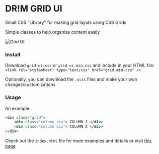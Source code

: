 DR!M GRID UI
============

Small CSS "Library" for making grid layuts using CSS Grids

Simple classes to help organize content easily

![Grid UI](https://drim.io/grid-ui/grid-ui.png)

### Install
Download `grid-ui.css` or `grid-ui.min.css` and include in your HTML file:
`<link rel="stylesheet" type="text/css" href="grid.min.css" />`

Optionally, you can download the `.scss` files and make your own changes/customizations.

### Usage
An example:
```html
<div class="grid">
    <div class="column six"> COLUMN 1 </div>
    <div class="column six"> COLUMN 2 </div>
</div>
```
Check out the `index.html` file for more examples and details or visit [this page](https://drim.io/grid-ui)
